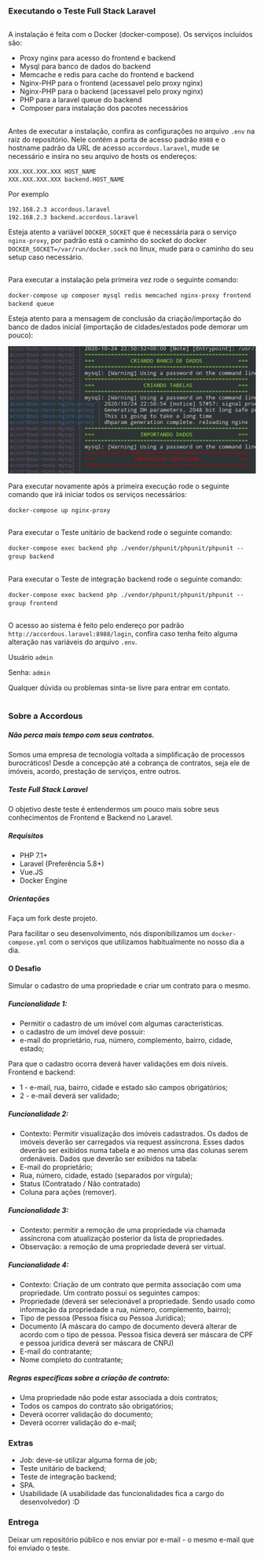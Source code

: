 ### Executando o Teste Full Stack Laravel
##
A instalação é feita com o Docker (docker-compose). Os serviços incluídos são:
- Proxy nginx para acesso do frontend e backend
- Mysql para banco de dados do backend
- Memcache e redis para cache do frontend e backend
- Nginx-PHP para o frontend (acessavel pelo proxy nginx)
- Nginx-PHP para o backend (acessavel pelo proxy nginx)
- PHP para a laravel queue do backend
- Composer para instalação dos pacotes necessários
##
Antes de executar a instalação, confira as configurações no arquivo `.env` na raiz do repositório. Nele contém a porta de acesso padrão `8988` e o hostname padrão da URL de acesso `accordous.laravel`, mude se necessário e insira no seu arquivo de hosts os endereços:

```
XXX.XXX.XXX.XXX HOST_NAME
XXX.XXX.XXX.XXX backend.HOST_NAME
```

Por exemplo
```
192.168.2.3 accordous.laravel
192.168.2.3 backend.accordous.laravel
```

Esteja atento a variável `DOCKER_SOCKET` que é necessária para o serviço `nginx-proxy`, por padrão está o caminho do socket do docker `DOCKER_SOCKET=/var/run/docker.sock` no linux, mude para o caminho do seu setup caso necessário.

##
Para executar a instalação pela primeira vez rode o seguinte comando:

`docker-compose up composer mysql redis memcached nginx-proxy frontend backend queue`

Esteja atento para a mensagem de conclusão da criação/importação do banco de dados inicial (importação de cidades/estados pode demorar um pouco):

![img](img.jpg)

Para executar novamente após a primeira execução rode o seguinte comando que irá iniciar todos os serviços necessários:

`docker-compose up nginx-proxy`
##
Para executar o Teste unitário de backend rode o seguinte comando:

`docker-compose exec backend php ./vendor/phpunit/phpunit/phpunit --group backend`
##
Para executar o Teste de integração backend rode o seguinte comando:

`docker-compose exec backend php ./vendor/phpunit/phpunit/phpunit --group frontend`
##
O acesso ao sistema é feito pelo endereço por padrão `http://accordous.laravel:8988/login`, confira caso tenha feito alguma alteração nas variáveis do arquivo `.env`.

Usuário `admin`

Senha: `admin`

Qualquer dúvida ou problemas sinta-se livre para entrar em contato.
#
### Sobre a Accordous
##### Não perca mais tempo com seus contratos.
Somos uma empresa de tecnologia voltada a simplificação de processos burocráticos! Desde a concepção até a cobrança de contratos, seja ele de imóveis, acordo, prestação de serviços, entre outros.


##### Teste Full Stack Laravel
O objetivo deste teste é entendermos um pouco mais sobre seus conhecimentos de Frontend e Backend no Laravel.

##### Requisitos
- PHP 7.1+
- Laravel (Preferência 5.8+)
- Vue.JS
- Docker Engine

##### Orientações
Faça um fork deste projeto.

Para facilitar o seu desenvolvimento, nós disponibilizamos um ``docker-compose.yml`` com o serviços que utilizamos habitualmente no nosso dia a dia.

#### O Desafio
Simular o cadastro de uma propriedade e criar um contrato para o mesmo.

##### Funcionalidade 1:
  - Permitir o cadastro de um imóvel com algumas características.
  - o cadastro de um imóvel deve possuir:
  - e-mail do proprietário, rua, número, complemento, bairro, cidade, estado;

Para que o cadastro ocorra deverá haver validações em dois níveis. Frontend e backend:
- 1 - e-mail, rua, bairro, cidade e estado são campos obrigatórios;
- 2 - e-mail deverá ser validado;

##### Funcionalidade 2:
  - Contexto: Permitir visualização dos imóveis cadastrados.
    Os dados de imóveis deverão ser carregados via request assíncrona. Esses dados deverão ser exibidos numa tabela e ao menos uma das colunas serem ordenáveis.
    Dados que deverão ser exibidos na tabela:
  - E-mail do proprietário;
  - Rua, número, cidade, estado (separados por vírgula);
  - Status (Contratado / Não contratado)
  - Coluna para ações (remover).

##### Funcionalidade 3:
  - Contexto: permitir a remoção de uma propriedade via chamada assíncrona com atualização posterior da lista de propriedades.
  - Observação: a remoção de uma propriedade deverá ser virtual.

##### Funcionalidade 4:
  - Contexto: Criação de um contrato que permita associação com uma propriedade. Um contrato possui os seguintes campos:
  - Propriedade (deverá ser selecionável a propriedade. Sendo usado como informação da propriedade a rua, número, complemento, bairro);
  - Tipo de pessoa (Pessoa física ou Pessoa Jurídica);
  - Documento (A máscara do campo de documento deverá alterar de acordo com o tipo de pessoa. Pessoa física deverá ser máscara de CPF e pessoa jurídica deverá ser máscara de CNPJ)
  - E-mail do contratante;
  - Nome completo do contratante;

##### Regras específicas sobre a criação de contrato:
- Uma propriedade não pode estar associada a dois contratos;
- Todos os campos do contrato são obrigatórios;
- Deverá ocorrer validação do documento;
- Deverá ocorrer validação do e-mail;


### Extras
- Job: deve-se utilizar alguma forma de job;
- Teste unitário de backend;
- Teste de integração backend;
- SPA.
- Usabilidade (A usabilidade das funcionalidades fica a cargo do desenvolvedor) :D


### Entrega
Deixar um repositório público e nos enviar por e-mail - o mesmo e-mail que foi enviado o teste.

